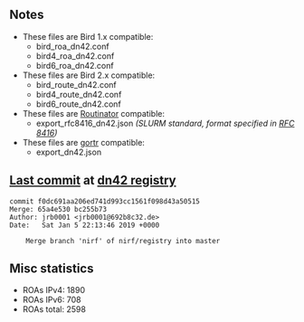 ## Notes

- These files are Bird 1.x compatible:
  - bird_roa_dn42.conf
  - bird4_roa_dn42.conf
  - bird6_roa_dn42.conf
- These files are Bird 2.x compatible:
  - bird_route_dn42.conf
  - bird4_route_dn42.conf
  - bird6_route_dn42.conf
- These files are [Routinator][2] compatible:
  - export_rfc8416_dn42.json _(SLURM standard, format specified in [RFC 8416][4])_
- These files are [gortr][3] compatible:
  - export_dn42.json

## [Last commit][0] at [dn42 registry][1]

```
commit f0dc691aa206ed741d993cc1561f098d43a50515
Merge: 65a4e530 bc255b73
Author: jrb0001 <jrb0001@692b8c32.de>
Date:   Sat Jan 5 22:13:46 2019 +0000

    Merge branch 'nirf' of nirf/registry into master
```

## Misc statistics

- ROAs IPv4:  1890
- ROAs IPv6:  708
- ROAs total: 2598

[0]: https://git.dn42.us/dn42/registry/commit/f0dc691aa206ed741d993cc1561f098d43a50515
[1]: https://git.dn42.us/dn42/registry
[2]: https://github.com/NLnetLabs/routinator
[3]: https://github.com/cloudflare/gortr
[4]: https://tools.ietf.org/html/rfc8416

